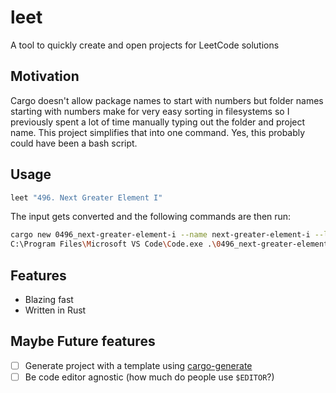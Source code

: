 # leet

A tool to quickly create and open projects for LeetCode solutions

## Motivation

Cargo doesn't allow package names to start with numbers but folder names starting with numbers make for very easy sorting in filesystems so I previously spent a lot of time manually typing out the folder and project name. This project simplifies that into one command. Yes, this probably could have been a bash script.

## Usage

```sh
leet "496. Next Greater Element I"
```

The input gets converted and the following commands are then run:

```sh
cargo new 0496_next-greater-element-i --name next-greater-element-i --lib
C:\Program Files\Microsoft VS Code\Code.exe .\0496_next-greater-element-i\
```

## Features

- Blazing fast
- Written in Rust

## Maybe Future features

- [ ] Generate project with a template using [cargo-generate](https://crates.io/crates/cargo-generate)
- [ ] Be code editor agnostic (how much do people use `$EDITOR`?)
